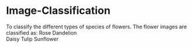 # Image-Classification
To classify the different types of species of flowers. The flower images are classified as: 
Rose 
Dandelion  
Daisy 
Tulip 
Sunflower
